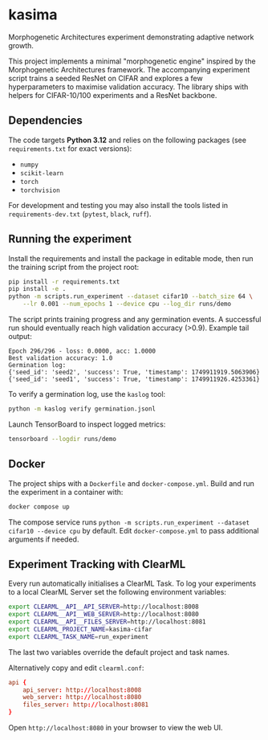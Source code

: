 # kasima

Morphogenetic Architectures experiment demonstrating adaptive network growth.

This project implements a minimal "morphogenetic engine" inspired by the
Morphogenetic Architectures framework. The accompanying experiment script trains
a seeded ResNet on CIFAR and explores a few hyperparameters to maximise
validation accuracy. The library ships with helpers for CIFAR-10/100 experiments
and a ResNet backbone.

## Dependencies

The code targets **Python 3.12** and relies on the following packages (see
`requirements.txt` for exact versions):

- `numpy`
- `scikit-learn`
- `torch`
- `torchvision`

For development and testing you may also install the tools listed in
`requirements-dev.txt` (`pytest`, `black`, `ruff`).

## Running the experiment

Install the requirements and install the package in editable mode, then run the
training script from the project root:

```bash
pip install -r requirements.txt
pip install -e .
python -m scripts.run_experiment --dataset cifar10 --batch_size 64 \
    --lr 0.001 --num_epochs 1 --device cpu --log_dir runs/demo
```

The script prints training progress and any germination events. A successful run
should eventually reach high validation accuracy (>0.9). Example tail output:

```text
Epoch 296/296 - loss: 0.0000, acc: 1.0000
Best validation accuracy: 1.0
Germination log:
{'seed_id': 'seed2', 'success': True, 'timestamp': 1749911919.5063906}
{'seed_id': 'seed1', 'success': True, 'timestamp': 1749911926.4253361}
```

To verify a germination log, use the ``kaslog`` tool:

```bash
python -m kaslog verify germination.jsonl
```

Launch TensorBoard to inspect logged metrics:

```bash
tensorboard --logdir runs/demo
```

## Docker

The project ships with a `Dockerfile` and `docker-compose.yml`. Build and run
the experiment in a container with:

```bash
docker compose up
```

The compose service runs `python -m scripts.run_experiment --dataset cifar10 --device cpu` by
default. Edit `docker-compose.yml` to pass additional arguments if needed.

## Experiment Tracking with ClearML

Every run automatically initialises a ClearML Task. To log your experiments to a
local ClearML Server set the following environment variables:

```bash
export CLEARML__API__API_SERVER=http://localhost:8008
export CLEARML__API__WEB_SERVER=http://localhost:8080
export CLEARML__API__FILES_SERVER=http://localhost:8081
export CLEARML_PROJECT_NAME=kasima-cifar
export CLEARML_TASK_NAME=run_experiment
```
The last two variables override the default project and task names.

Alternatively copy and edit `clearml.conf`:

```conf
api {
    api_server: http://localhost:8008
    web_server: http://localhost:8080
    files_server: http://localhost:8081
}
```

Open `http://localhost:8080` in your browser to view the web UI.

